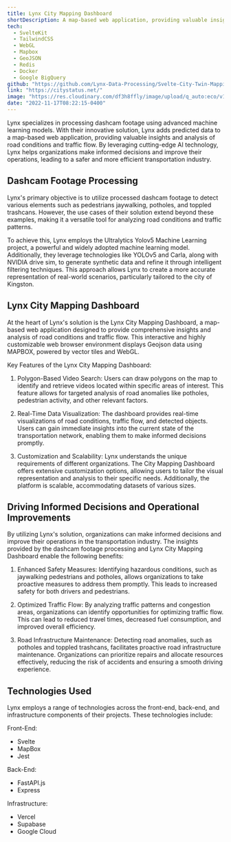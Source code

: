 ```yaml
---
title: Lynx City Mapping Dashboard
shortDescription: A map-based web application, providing valuable insights and analysis of road conditions and traffic flow. The application displays Geojson data using MAPBOX in an interactive, thoroughly customizable web browser environment, and is powered by vector tiles and WebGL.
tech:
  - SvelteKit
  - TailwindCSS
  - WebGL
  - Mapbox
  - GeoJSON
  - Redis
  - Docker
  - Google BigQuery
github: "https://github.com/Lynx-Data-Processing/Svelte-City-Twin-Mapping-Dashboard"
link: "https://citystatus.net/"
image: "https://res.cloudinary.com/df3h8ffly/image/upload/q_auto:eco/v1684096207/portfolio/citystatus.webp"
date: "2022-11-17T08:22:15-0400"
---
```


Lynx specializes in processing dashcam footage using advanced machine learning models. With their innovative solution, Lynx adds predicted data to a map-based web application, providing valuable insights and analysis of road conditions and traffic flow. By leveraging cutting-edge AI technology, Lynx helps organizations make informed decisions and improve their operations, leading to a safer and more efficient transportation industry.

## Dashcam Footage Processing

Lynx's primary objective is to utilize processed dashcam footage to detect various elements such as pedestrians jaywalking, potholes, and toppled trashcans. However, the use cases of their solution extend beyond these examples, making it a versatile tool for analyzing road conditions and traffic patterns.

To achieve this, Lynx employs the Ultralytics Yolov5 Machine Learning project, a powerful and widely adopted machine learning model. Additionally, they leverage technologies like YOLOv5 and Carla, along with NVIDIA drive sim, to generate synthetic data and refine it through intelligent filtering techniques. This approach allows Lynx to create a more accurate representation of real-world scenarios, particularly tailored to the city of Kingston.

## Lynx City Mapping Dashboard

At the heart of Lynx's solution is the Lynx City Mapping Dashboard, a map-based web application designed to provide comprehensive insights and analysis of road conditions and traffic flow. This interactive and highly customizable web browser environment displays Geojson data using MAPBOX, powered by vector tiles and WebGL.

Key Features of the Lynx City Mapping Dashboard:

1.  Polygon-Based Video Search: Users can draw polygons on the map to identify and retrieve videos located within specific areas of interest. This feature allows for targeted analysis of road anomalies like potholes, pedestrian activity, and other relevant factors.

2.  Real-Time Data Visualization: The dashboard provides real-time visualizations of road conditions, traffic flow, and detected objects. Users can gain immediate insights into the current state of the transportation network, enabling them to make informed decisions promptly.

3.  Customization and Scalability: Lynx understands the unique requirements of different organizations. The City Mapping Dashboard offers extensive customization options, allowing users to tailor the visual representation and analysis to their specific needs. Additionally, the platform is scalable, accommodating datasets of various sizes.

## Driving Informed Decisions and Operational Improvements

By utilizing Lynx's solution, organizations can make informed decisions and improve their operations in the transportation industry. The insights provided by the dashcam footage processing and Lynx City Mapping Dashboard enable the following benefits:

1.  Enhanced Safety Measures: Identifying hazardous conditions, such as jaywalking pedestrians and potholes, allows organizations to take proactive measures to address them promptly. This leads to increased safety for both drivers and pedestrians.

2.  Optimized Traffic Flow: By analyzing traffic patterns and congestion areas, organizations can identify opportunities for optimizing traffic flow. This can lead to reduced travel times, decreased fuel consumption, and improved overall efficiency.

3.  Road Infrastructure Maintenance: Detecting road anomalies, such as potholes and toppled trashcans, facilitates proactive road infrastructure maintenance. Organizations can prioritize repairs and allocate resources effectively, reducing the risk of accidents and ensuring a smooth driving experience.

## Technologies Used

Lynx employs a range of technologies across the front-end, back-end, and infrastructure components of their projects. These technologies include:

Front-End:

- Svelte
- MapBox
- Jest

Back-End:

- FastAPI.js
- Express

Infrastructure:

- Vercel
- Supabase
- Google Cloud

